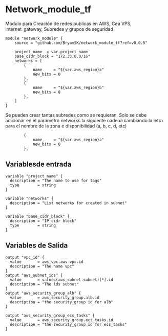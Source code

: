 # Network_module_tf
Módulo para Creación de redes publicas en AWS, Cea VPS, internet_gateway, Subredes y grupos de seguridad

```
module "network_module" {
    source = "github.com/BryamSK/network_module_tf?ref=v0.0.5"

    project_name  = var.project_name
    base_cidr_block = "172.33.0.0/16"
    networks = [
        {
            name     = "${var.aws_region}a"
            new_bits = 8
        },
        {
            name     = "${var.aws_region}b"
            new_bits = 8
        },
    ]
}
```
Se pueden crear tantas subredes como se requieran, Solo se debe adicionar en el parametro networks la siguiente cadena cambiando la letra para el nombre de la zona e disponibilidad (a, b, c, d, etc)
```
        {
            name     = "${var.aws_region}a"
            new_bits = 8
        },
```

## Variablesde entrada

```
variable "project_name" {
  description = "The name to use for tags"
  type        = string
}

variable "networks" {
  description = "List networks for created in subnet"
}

variable "base_cidr_block" {
  description = "IP cidr block"
  type        = string
}
```
## Variables de Salida
```
output "vpc_id" {
  value       = aws_vpc.aws-vpc.id
  description = "The name vpc"
}
output "aws_subnet_ids" {
  value       = values(aws_subnet.subnet)[*].id
  description = "The ids subnet"
}
output "aws_security_group_alb" {
  value       = aws_security_group.alb.id
  description = "the security_group id for alb"
}

output "aws_security_group_ecs_tasks" {
  value       = aws_security_group.ecs_tasks.id
  description = "the security_group id for ecs_tasks"
}
```
